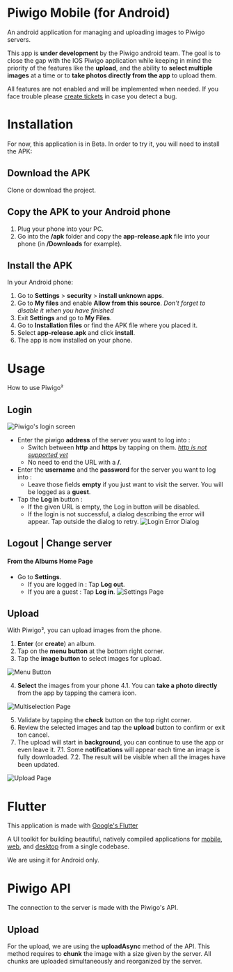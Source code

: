 # Piwigo Mobile (for Android)

An android application for managing and uploading images to Piwigo servers.

This app is **under development** by the Piwigo android team. The goal is to close the gap with the IOS Piwigo application while keeping in mind the priority of the features like the **upload**, and the ability to **select multiple images** at a time or to **take photos directly from the app** to upload them.

All features are not enabled and will be implemented when needed.
If you face trouble please [create tickets](https://github.com/Piwigo/piwigo-flutter-app/issues/new/choose) in case you detect a bug.


# Installation

For now, this application is in Beta. In order to try it, you will need to install the APK:

## Download the APK

Clone or download the project.

## Copy the APK to your Android phone

 1. Plug your phone into your PC.
 2. Go into the **/apk** folder and copy the **app-release.apk** file into your phone (in **/Downloads** for example).

## Install the APK

In your Android phone:
 1. Go to **Settings** > **security** > **install unknown apps**.
 2. Go to **My files** and enable **Allow from this source**.
 *Don't forget to disable it when you have finished*
 3. Exit **Settings** and go to **My Files**.
 4. Go to **Installation files** or find the APK file where you placed it.
 5. Select **app-release.apk** and click **install**.
 6. The app is now installed on your phone.

# Usage

How to use Piwigo²

## Login
![Piwigo's login screen](https://i.imgur.com/KIX3K2o.png)

 - Enter the piwigo **address** of the server you want to log into :
	 - Switch between **http** and **https** by tapping on them.
*[http is not supported yet](https://flutter.dev/docs/release/breaking-changes/network-policy-ios-android)*
	 - No need to end the URL with a **/**.
 - Enter the **username** and the **password** for the server you want to log into :
	 - Leave those fields **empty** if you just want to visit the server. You will be logged as a **guest**.
 - Tap the **Log in** button :
	 - If the given URL is empty, the Log in button will be disabled.
	 - If the login is not successful, a dialog describing the error will appear. Tap outside the dialog to retry.
![Login Error Dialog](https://i.imgur.com/M1NgMtz.png)

## Logout | Change server

#### From the Albums Home Page
- Go to **Settings**.
	- If you are logged in : Tap **Log out**.
	- If you are a guest : Tap **Log in**.
![Settings Page](https://i.imgur.com/iPOjYRs.png)
## Upload
With Piwigo², you can upload images from the phone.
1. **Enter** (or **create**) an album.
2. Tap on the **menu button** at the bottom right corner.
3. Tap the **image button** to select images for upload.

![Menu Button](https://i.imgur.com/TzxBA5c.png)

4. **Select** the images from your phone
	4.1. You can **take a photo directly** from the app by tapping the camera icon.

![Multiselection Page](https://i.imgur.com/Etvq7TE.png)

5. Validate by tapping the **check** button on the top right corner.
6. Review the selected images and tap the **upload** button to confirm or exit ton cancel.
7. The upload will start in **background**, you can continue to use the app or even leave it.
	7.1. Some **notifications** will appear each time an image is fully downloaded.
	7.2. The result will be visible when all the images have been updated.

![Upload Page](https://i.imgur.com/Etvq7TE.png)

# Flutter

This application is made with [Google's Flutter](https://flutter.dev/?gclid=Cj0KCQjwvYSEBhDjARIsAJMn0lj-G1Ly0oznQeMGvyTYBY2TZfxFpkb9WYp4dsyMSwKIUsmTwE-SltIaAsjFEALw_wcB&gclsrc=aw.ds)

A UI toolkit for building beautiful, natively compiled applications for [mobile](https://flutter.dev/docs), [web](https://flutter.dev/web), and [desktop](https://flutter.dev/desktop) from a single codebase.

We are using it for Android only.

# Piwigo API

The connection to the server is made with the Piwigo's API.

## Upload

For the upload, we are using the **uploadAsync** method of the API. This method requires to **chunk** the image with a size given by the server. All chunks are uploaded simultaneously and reorganized by the server.
